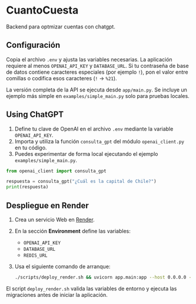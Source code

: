 # CuantoCuesta
Backend para optmizar cuentas con chatgpt.

## Configuración

Copia el archivo `.env` y ajusta las variables necesarias. La aplicación
requiere al menos `OPENAI_API_KEY` y `DATABASE_URL`. Si tu contraseña de base de
datos contiene caracteres especiales (por ejemplo `!`), pon el valor entre
comillas o codifica esos caracteres (`!` → `%21`).

La versión completa de la API se ejecuta desde `app/main.py`. Se incluye un
ejemplo más simple en `examples/simple_main.py` solo para pruebas locales.

## Using ChatGPT

1. Define tu clave de OpenAI en el archivo `.env` mediante la variable
   `OPENAI_API_KEY`.
2. Importa y utiliza la función `consulta_gpt` del módulo `openai_client.py` en
   tu código.
3. Puedes experimentar de forma local ejecutando el ejemplo
   `examples/simple_main.py`.

```python
from openai_client import consulta_gpt

respuesta = consulta_gpt("¿Cuál es la capital de Chile?")
print(respuesta)
```

## Despliegue en Render

1. Crea un servicio Web en [Render](https://render.com).
2. En la sección **Environment** define las variables:
   - `OPENAI_API_KEY`
   - `DATABASE_URL`
   - `REDIS_URL`
3. Usa el siguiente comando de arranque:

   ```bash
   ./scripts/deploy_render.sh && uvicorn app.main:app --host 0.0.0.0 --port $PORT
   ```

El script `deploy_render.sh` valida las variables de entorno y ejecuta las migraciones antes de iniciar la aplicación.
